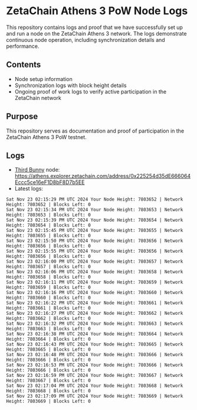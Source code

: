 # ZetaChain Athens 3 PoW Node Logs
This repository contains logs and proof that we have successfully set up and run a node on the ZetaChain Athens 3 network. The logs demonstrate continuous node operation, including synchronization details and performance.

## Contents
- Node setup information
- Synchronization logs with block height details
- Ongoing proof of work logs to verify active participation in the ZetaChain network

## Purpose
This repository serves as documentation and proof of participation in the ZetaChain Athens 3 PoW testnet.

## Logs

- [Third Bunny](https://thirdbunny.xyz/) node: https://athens.explorer.zetachain.com/address/0x225254d35dE666064Eccc5ce16eF1D8bF8D7b5EE
- Latest logs:
```
Sat Nov 23 02:15:29 PM UTC 2024 Your Node Height: 7803652 | Network Height: 7803652 | Blocks Left: 0
Sat Nov 23 02:15:34 PM UTC 2024 Your Node Height: 7803653 | Network Height: 7803653 | Blocks Left: 0
Sat Nov 23 02:15:39 PM UTC 2024 Your Node Height: 7803654 | Network Height: 7803654 | Blocks Left: 0
Sat Nov 23 02:15:45 PM UTC 2024 Your Node Height: 7803655 | Network Height: 7803655 | Blocks Left: 0
Sat Nov 23 02:15:50 PM UTC 2024 Your Node Height: 7803656 | Network Height: 7803656 | Blocks Left: 0
Sat Nov 23 02:15:55 PM UTC 2024 Your Node Height: 7803656 | Network Height: 7803656 | Blocks Left: 0
Sat Nov 23 02:16:00 PM UTC 2024 Your Node Height: 7803657 | Network Height: 7803657 | Blocks Left: 0
Sat Nov 23 02:16:06 PM UTC 2024 Your Node Height: 7803658 | Network Height: 7803658 | Blocks Left: 0
Sat Nov 23 02:16:11 PM UTC 2024 Your Node Height: 7803659 | Network Height: 7803659 | Blocks Left: 0
Sat Nov 23 02:16:16 PM UTC 2024 Your Node Height: 7803660 | Network Height: 7803660 | Blocks Left: 0
Sat Nov 23 02:16:22 PM UTC 2024 Your Node Height: 7803661 | Network Height: 7803661 | Blocks Left: 0
Sat Nov 23 02:16:27 PM UTC 2024 Your Node Height: 7803662 | Network Height: 7803662 | Blocks Left: 0
Sat Nov 23 02:16:32 PM UTC 2024 Your Node Height: 7803663 | Network Height: 7803663 | Blocks Left: 0
Sat Nov 23 02:16:38 PM UTC 2024 Your Node Height: 7803664 | Network Height: 7803664 | Blocks Left: 0
Sat Nov 23 02:16:43 PM UTC 2024 Your Node Height: 7803665 | Network Height: 7803665 | Blocks Left: 0
Sat Nov 23 02:16:48 PM UTC 2024 Your Node Height: 7803666 | Network Height: 7803666 | Blocks Left: 0
Sat Nov 23 02:16:53 PM UTC 2024 Your Node Height: 7803666 | Network Height: 7803666 | Blocks Left: 0
Sat Nov 23 02:16:59 PM UTC 2024 Your Node Height: 7803667 | Network Height: 7803667 | Blocks Left: 0
Sat Nov 23 02:17:04 PM UTC 2024 Your Node Height: 7803668 | Network Height: 7803668 | Blocks Left: 0
Sat Nov 23 02:17:09 PM UTC 2024 Your Node Height: 7803669 | Network Height: 7803669 | Blocks Left: 0
```
